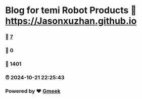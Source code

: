# Blog for temi Robot Products :link: https://Jasonxuzhan.github.io 
### :page_facing_up: [7](https://Jasonxuzhan.github.io/tag.html) 
### :speech_balloon: 0 
### :hibiscus: 1401 
### :alarm_clock: 2024-10-21 22:25:43 
### Powered by :heart: [Gmeek](https://github.com/Meekdai/Gmeek)
